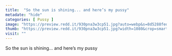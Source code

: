 ```yaml
---
title:  "So the sun is shining... and here’s my pussy"
metadate: "hide"
categories: [ Pussy ]
image: "https://preview.redd.it/930pna3w3cp51.jpg?auto=webp&s=8d5288fed90086879f85d59e7a04b3839d8fb761"
thumb: "https://preview.redd.it/930pna3w3cp51.jpg?width=1080&crop=smart&auto=webp&s=f48ee6b2735fcd6bf01628f4438c6ccf5dcf5de4"
visit: ""
---
```

So the sun is shining... and here’s my pussy
